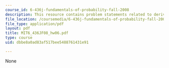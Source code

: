 ```yaml
---
course_id: 6-436j-fundamentals-of-probability-fall-2008
description: This resource contains problem statements related to derived distributions.
file_location: /coursemedia/6-436j-fundamentals-of-probability-fall-2008/dbbe8a0ad83af517bee5488761431e91_MIT6_436JF08_hw06.pdf
file_type: application/pdf
layout: pdf
title: MIT6_436JF08_hw06.pdf
type: course
uid: dbbe8a0ad83af517bee5488761431e91

---
```

None